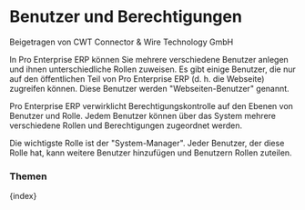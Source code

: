 # Benutzer und Berechtigungen
<span class="text-muted contributed-by">Beigetragen von CWT Connector & Wire Technology GmbH</span>

In Pro Enterprise ERP können Sie mehrere verschiedene Benutzer anlegen und ihnen unterschiedliche Rollen zuweisen. Es gibt einige Benutzer, die nur auf den öffentlichen Teil von Pro Enterprise ERP (d. h. die Webseite) zugreifen können. Diese Benutzer werden "Webseiten-Benutzer" genannt.

Pro Enterprise ERP verwirklicht Berechtigungskontrolle auf den Ebenen von Benutzer und Rolle. Jedem Benutzer können über das System mehrere verschiedene Rollen und Berechtigungen zugeordnet werden.

Die wichtigste Rolle ist der "System-Manager". Jeder Benutzer, der diese Rolle hat, kann weitere Benutzer hinzufügen und Benutzern Rollen zuteilen.

### Themen

{index}
